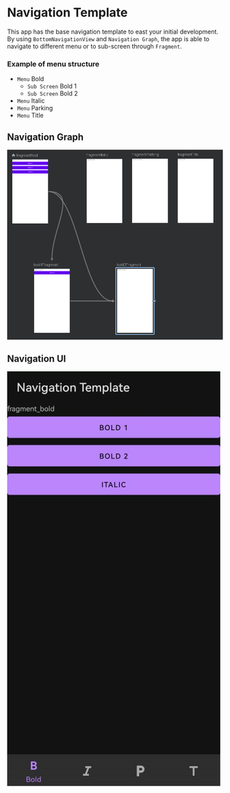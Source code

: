 # Navigation Template

This app has the base navigation template to east your initial development. By using `BottomNavigationView` and `Navigation Graph`, the app is able to navigate to different menu or to sub-screen through `Fragment`.

### Example of menu structure

+ `Menu` Bold
    + `Sub Screen` Bold 1
	+ `Sub Screen` Bold 2
+ `Menu` Italic
+ `Menu` Parking
+ `Menu` Title

## Navigation Graph
![](https://github.com/ff55lab/android-kotlin-template-navigation/raw/main/nav_graph.png)

## Navigation UI

![](https://github.com/ff55lab/android-kotlin-template-navigation/raw/main/navigation_ui.png)
